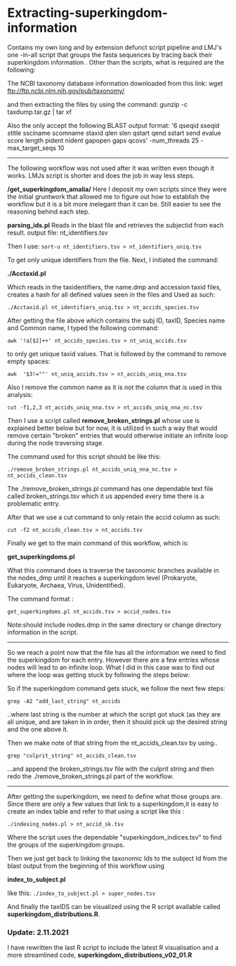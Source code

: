 # Extracting-superkingdom-information
Contains my own long and by extension defunct script pipeline and LMJ's one -in-all script that groups the fasta sequences by tracing back their superkingdom information . 
Other than the scripts, what is required are the following:

The NCBI taxonomy database information downloaded from this link:
wget ftp://ftp.ncbi.nlm.nih.gov/pub/taxonomy/

and then extracting the files by using the command:
gunzip -c taxdump.tar.gz | tar xf 

Also the only accept the following BLAST output format:
'6 qseqid sseqid stitle ssciname scomname staxid qlen slen qstart qend
 sstart send evalue score length pident nident gapopen gaps qcovs' -num_threads 25
 -max_target_seqs 10

------
The following workflow was not used after it was written even though it works. LMJs script is shorter and does the job in way less steps. 

**/get_superkingdom_amalia/**
Here I deposit my own scripts since they were the initial gruntwork that allowed me to figure out how to establish the workflow but it is a bit more inelegant than it can be. Still easier to see the reasoning behind each step.

**parsing_ids.pl**
Reads in the blast file and retrieves the subjectid from each result.
output file: nt_identifiers.tsv

Then I use:
`sort-u nt_identifiers.tsv > nt_identifiers_uniq.tsv`

To get only unique identifiers from the file. 
Next, I initiated the command: 

**./Acctaxid.pl**

Which reads in the taxidentifiers, the name.dmp and accession taxid files, creates a hash for all defined values seen in the files and 
Used as such: 

`./Acctaxid.pl nt_identifiers_uniq.tsv > nt_accids_species.tsv`

After getting the file above which contains the subj ID, taxID, Species name and Common name, I typed the following command: 

`awk '!a[$2]++' nt_accids_species.tsv > nt_uniq_accids.tsv`

to only get unique taxid values. That is followed by the command to remove empty spaces: 

`awk  '$3!=""' nt_uniq_accids.tsv > nt_accids_uniq_nna.tsv`

Also I remove the common name as it is not the column that is used in this analysis:

`cut -f1,2,3 nt_accids_uniq_nna.tsv > nt_accids_uniq_nna_nc.tsv`

Then I use a script called **remove_broken_strings.pl** whose use is explained better below but for now, it is utilized in such a way that would remove certain "broken" entries that would otherwise initiate an infinite loop during the node traversing stage. 

The command used for this script should be like this: 

`./remove_broken_strings.pl nt_accids_uniq_nna_nc.tsv > nt_accids_clean.tsv`

The ./remove_broken_strings.pl command has one dependable text file called broken_strings.tsv which it us appended every time there is a problematic entry. 

After that we use a cut command to only retain the accid column as such: 

`cut -f2 nt_accids_clean.tsv > nt_accids.tsv`

Finally we get to the main command of this workflow, which is:

**get_superkingdoms.pl**

What this command does is traverse the taxonomic branches available in the nodes_dmp until it reaches a superkingdom level (Prokaryote, Eukaryote, Archaea, Virus, Unidentified).

The command format : 

`get_superkingdoms.pl nt_accids.tsv > accid_nodes.tsv`

Note:should include nodes.dmp in the same directory or change directory information in the script. 

----

So we reach a point now that the file has all the information we need to find the superkingdom for each entry. However there are a few entries whose nodes will lead to an infinite loop. What I did in this case was to find out where the loop was getting stuck by following the steps below: 

So if the superkingdom command gets stuck, we follow the next few steps: 

`grep -A2 "add_last_string" nt_accids`

..where last string is the number at which the script got stuck (as they are all unique, and are taken in in order, then it should pick up the desired string and the one above it.  

Then we make note of that string from the nt_accids_clean.tsv by using.. 

`grep "culprit_string" nt_accids_clean.tsv `

...and append the broken_strings.tsv file with the culprit string and then redo the ./remove_broken_strings.pl part of the workflow.

----
After getting the superkingdom, we need to define what those groups are. Since there are only a few values that link to a superkingdom,it is easy to create an index table and refer to that using a script like this : 

`./indexing_nodes.pl > nt_accid_sk.tsv`

Where the script uses the dependable "superkingdom_indices.tsv" to find the groups of the superkingdom groups. 

Then we just get back to linking the taxonomic Ids to the subject Id from the blast output from the beginning of this workflow using 

**index_to_subject.pl**

like this: 
`./index_to_subject.pl > super_nodes.tsv`

And finally the taxIDS can be visualized using the R script available called **superkingdom_distributions.R**.


### Update: 2.11.2021 ###

I have rewritten the last R script to include the latest R visualisation and a more streamlined code, **superkingdom_distributions_v02_01.R**

